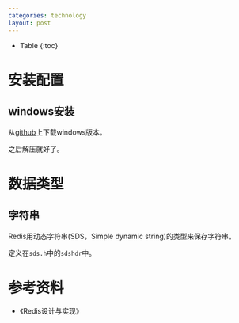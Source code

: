 ```yaml
---
categories: technology
layout: post
---
```


- Table
{:toc}

# 安装配置

## windows安装

从[github](https://github.com/microsoftarchive/redis)上下载windows版本。

之后解压就好了。

# 数据类型

## 字符串

Redis用动态字符串(SDS，Simple dynamic string)的类型来保存字符串。

定义在`sds.h`中的`sdshdr`中。

# 参考资料

- 《Redis设计与实现》